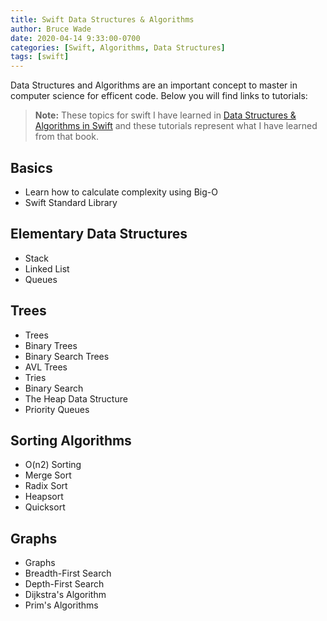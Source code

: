 ```yaml
---
title: Swift Data Structures & Algorithms
author: Bruce Wade
date: 2020-04-14 9:33:00-0700
categories: [Swift, Algorithms, Data Structures]
tags: [swift]
---
```


Data Structures and Algorithms are an important concept to master in computer science for efficent code. Below you will find links to tutorials:

> **Note:** These topics for swift I have learned in [Data Structures & Algorithms in Swift](https://store.raywenderlich.com/products/data-structures-and-algorithms-in-swift) and these tutorials represent what I have learned from that book.

## Basics
- Learn how to calculate complexity using Big-O
- Swift Standard Library

## Elementary Data Structures
- Stack
- Linked List
- Queues

## Trees
- Trees
- Binary Trees
- Binary Search Trees
- AVL Trees
- Tries
- Binary Search
- The Heap Data Structure
- Priority Queues

## Sorting Algorithms
- O(n2) Sorting
- Merge Sort
- Radix Sort
- Heapsort
- Quicksort

## Graphs
- Graphs
- Breadth-First Search
- Depth-First Search
- Dijkstra's Algorithm
- Prim's Algorithms